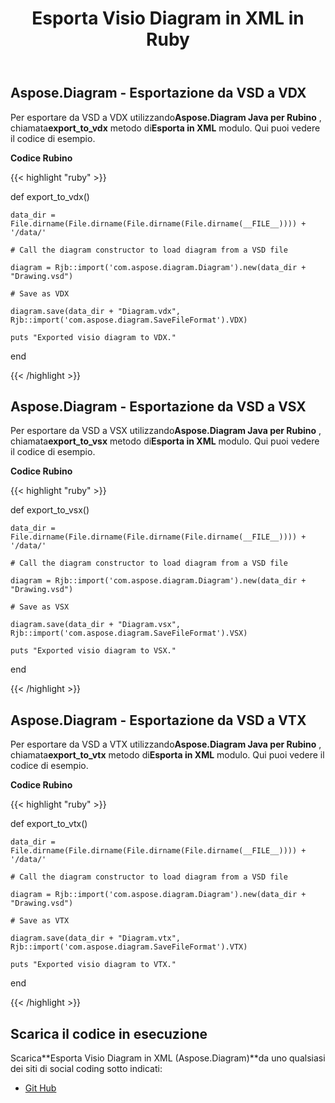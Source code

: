 ﻿---
title: Esporta Visio Diagram in XML in Ruby
type: docs
weight: 70
url: /it/java/export-visio-diagram-to-xml-in-ruby/
---
## **Aspose.Diagram - Esportazione da VSD a VDX**
Per esportare da VSD a VDX utilizzando**Aspose.Diagram Java per Rubino** , chiamata**export_to_vdx** metodo di**Esporta in XML** modulo. Qui puoi vedere il codice di esempio.

**Codice Rubino**

{{< highlight "ruby" >}}

 def export_to_vdx()

    data_dir = File.dirname(File.dirname(File.dirname(File.dirname(__FILE__)))) + '/data/'

    # Call the diagram constructor to load diagram from a VSD file

    diagram = Rjb::import('com.aspose.diagram.Diagram').new(data_dir + "Drawing.vsd")

    # Save as VDX

    diagram.save(data_dir + "Diagram.vdx", Rjb::import('com.aspose.diagram.SaveFileFormat').VDX)

    puts "Exported visio diagram to VDX."

end

{{< /highlight >}}
## **Aspose.Diagram - Esportazione da VSD a VSX**
Per esportare da VSD a VSX utilizzando**Aspose.Diagram Java per Rubino** , chiamata**export_to_vsx** metodo di**Esporta in XML** modulo. Qui puoi vedere il codice di esempio.

**Codice Rubino**

{{< highlight "ruby" >}}

 def export_to_vsx()

    data_dir = File.dirname(File.dirname(File.dirname(File.dirname(__FILE__)))) + '/data/'

    # Call the diagram constructor to load diagram from a VSD file

    diagram = Rjb::import('com.aspose.diagram.Diagram').new(data_dir + "Drawing.vsd")

    # Save as VSX

    diagram.save(data_dir + "Diagram.vsx", Rjb::import('com.aspose.diagram.SaveFileFormat').VSX)

    puts "Exported visio diagram to VSX."

end

{{< /highlight >}}
## **Aspose.Diagram - Esportazione da VSD a VTX**
Per esportare da VSD a VTX utilizzando**Aspose.Diagram Java per Rubino** , chiamata**export_to_vtx** metodo di**Esporta in XML** modulo. Qui puoi vedere il codice di esempio.

**Codice Rubino**

{{< highlight "ruby" >}}

 def export_to_vtx()

    data_dir = File.dirname(File.dirname(File.dirname(File.dirname(__FILE__)))) + '/data/'

    # Call the diagram constructor to load diagram from a VSD file

    diagram = Rjb::import('com.aspose.diagram.Diagram').new(data_dir + "Drawing.vsd")

    # Save as VTX

    diagram.save(data_dir + "Diagram.vtx", Rjb::import('com.aspose.diagram.SaveFileFormat').VTX)

    puts "Exported visio diagram to VTX."

end

{{< /highlight >}}
## **Scarica il codice in esecuzione**
 Scarica**Esporta Visio Diagram in XML (Aspose.Diagram)**da uno qualsiasi dei siti di social coding sotto indicati:

- [Git Hub](https://github.com/asposediagram/Aspose.Diagram-for-Java/blob/master/Plugins/Aspose_Diagram_Java_for_Ruby/lib/asposediagramjava/Export/exporttoxml.rb)
